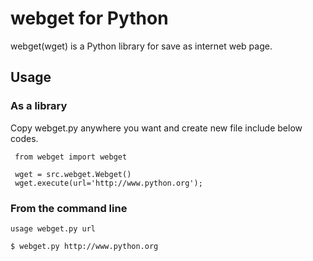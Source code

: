 # webget for Python

webget(wget) is a Python library for save as internet web page.

## Usage

### As a library

Copy webget.py anywhere you want and create new file include below codes.

     from webget import webget
    
     wget = src.webget.Webget()
     wget.execute(url='http://www.python.org');  

### From the command line

    usage webget.py url

    $ webget.py http://www.python.org



